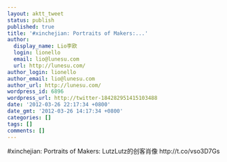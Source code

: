 ```yaml
---
layout: aktt_tweet
status: publish
published: true
title: '#xinchejian: Portraits of Makers:...'
author:
  display_name: Lio李欧
  login: lionello
  email: lio@lunesu.com
  url: http://lunesu.com/
author_login: lionello
author_email: lio@lunesu.com
author_url: http://lunesu.com/
wordpress_id: 6896
wordpress_url: http://twitter-184282951415103488
date: '2012-03-26 22:17:34 +0800'
date_gmt: '2012-03-26 14:17:34 +0800'
categories: []
tags: []
comments: []
---
```

<p>#xinchejian: <!--:en-->Portraits of Makers: Lutz<!--:--><!--:zh-->Lutz的创客肖像<!--:--> http://t.co/vso3D7Gs</p>
